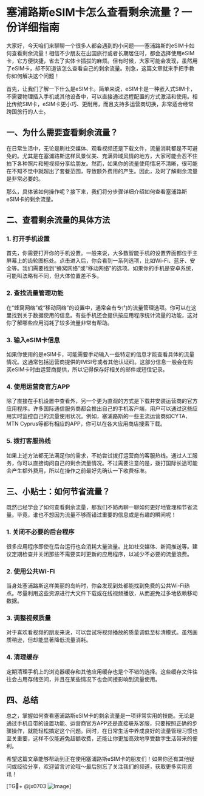 # 塞浦路斯eSIM卡怎么查看剩余流量？一份详细指南

大家好，今天咱们来聊聊一个很多人都会遇到的小问题——塞浦路斯的eSIM卡如何查看剩余流量！相信不少朋友在出国旅行或者长期居住时，都会选择使用eSIM卡，它方便快捷，省去了实体卡插拔的麻烦。但有时候，大家可能会发现，虽然用了eSIM卡，却不知道该怎么查看自己的剩余流量。别急，这篇文章就来手把手教你如何解决这个问题！

首先，让我们了解一下什么是eSIM卡。简单来说，eSIM卡是一种嵌入式SIM卡，不需要物理插入手机或其他设备中，可以直接通过远程配置的方式激活和使用。相比传统SIM卡，eSIM卡更小巧、更耐用，而且支持多运营商切换，非常适合经常跨国旅行的人士。

## 一、为什么需要查看剩余流量？

在日常生活中，无论是刷社交媒体、观看视频还是下载文件，流量消耗都是不可避免的。尤其是在塞浦路斯这样风景优美、充满异域风情的地方，大家可能会忍不住拍下各种照片和短视频分享给朋友。然而，如果你的流量使用情况不清晰，很可能在不知不觉中就超出了套餐范围，导致额外费用的产生。因此，及时了解剩余流量是非常必要的。

那么，具体该如何操作呢？接下来，我们将分步骤详细介绍如何查看塞浦路斯eSIM卡的剩余流量。

## 二、查看剩余流量的具体方法

### 1. 打开手机设置

首先，你需要打开你的手机设置。一般来说，大多数智能手机的设置界面都位于主屏幕上的齿轮图标处。点击进入后，你会看到一系列选项，比如Wi-Fi、蓝牙、安全等。我们需要找到“蜂窝网络”或“移动网络”的选项。如果你的手机是安卓系统，可能叫法略有不同，但大体位置差不多。

### 2. 查找流量管理功能

在“蜂窝网络”或“移动网络”的设置中，通常会有专门的流量管理选项。你可以在这里找到关于数据使用的信息。有些手机还会提供按应用程序统计流量的功能，这对你了解哪些应用消耗了较多流量非常有帮助。

### 3. 输入eSIM卡信息

如果你使用的是eSIM卡，可能需要手动输入一些特定的信息才能查看具体的流量情况。这通常包括运营商提供的IMSI号或者其他认证码。这部分信息一般会在购买eSIM卡时由运营商提供，所以记得保存好相关的邮件或短信记录。

### 4. 使用运营商官方APP

除了直接在手机设置中查看外，另一个更为直观的方式是下载并安装运营商的官方应用程序。许多国际通信服务商都会推出自己的手机客户端，用户可以通过这些应用实时监控自己的流量使用状况。例如，塞浦路斯的一些主流运营商如CYTA、MTN Cyprus等都有相应的APP，你可以在各大应用商店搜索下载。

### 5. 拨打客服热线

如果上述方法都无法满足你的需求，不妨尝试拨打运营商的客服热线。通过人工服务，你可以直接询问自己的剩余流量情况。不过需要注意的是，拨打国际长途可能会产生额外费用，所以在操作之前最好先确认一下收费标准。

## 三、小贴士：如何节省流量？

既然已经学会了如何查看剩余流量，那我们不妨再聊一聊如何更好地管理和节省流量。毕竟，谁也不想因为流量不够而错过重要的信息或是有趣的瞬间呢！

### 1. 关闭不必要的后台程序

很多应用程序即使在后台运行也会消耗大量流量。比如社交媒体、新闻推送等。建议定期检查并关闭那些不需要实时更新的应用程序，以减少不必要的流量浪费。

### 2. 使用公共Wi-Fi

当身处塞浦路斯这样美丽的岛屿时，你会发现到处都能找到免费的公共Wi-Fi热点。尽量利用这些资源进行大文件下载或在线视频播放，从而避免过多地依赖移动数据。

### 3. 调整视频质量

对于喜欢看视频的朋友来说，可以尝试将视频播放的质量调低至标清模式。虽然画质稍逊，但却能显著降低流量消耗。

### 4. 清理缓存

定期清理手机上的浏览器缓存和其他应用缓存也是个不错的选择。这些缓存文件往往会占用存储空间，并且在某些情况下也会间接影响到流量使用。

## 四、总结

总之，掌握如何查看塞浦路斯eSIM卡的剩余流量是一项非常实用的技能。无论是通过手机自带的设置功能、运营商官方APP还是直接联系客服，只要按照正确的步骤操作，就能轻松搞定这个问题。同时，在日常生活中养成良好的流量管理习惯也至关重要，这样不仅能避免超额收费，还能让你更加高效地享受数字生活带来的便利。

希望这篇文章能够帮助到正在使用塞浦路斯eSIM卡的朋友们！如果你还有其他疑问或经验分享，欢迎留言讨论哦～最后别忘了关注我们的频道，获取更多实用资讯！

[TG💪+ @jx0703 ![Image](https://github.com/user-attachments/assets/dbca1d08-cadb-493c-b0ec-ad6f7a83f270)]